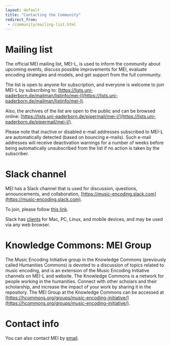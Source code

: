```yaml
---
layout: default
title: "Contacting the Community"
redirect_from:
 - /community/mailing-list.html
---
```


# Mailing list

The official MEI mailing list, MEI-L, is used to inform the community about upcoming events, discuss possible improvements for MEI, evaluate encoding strategies and models, and get support from the full community. 

The list is open to anyone for subscription, and everyone is welcome to join MEI-L by subscribing to: [https://lists.uni-paderborn.de/mailman/listinfo/mei-l](https://lists.uni-paderborn.de/mailman/listinfo/mei-l). 

Also, the archives of the list are open to the public and can be browsed online: [https://lists.uni-paderborn.de/pipermail/mei-l/](https://lists.uni-paderborn.de/pipermail/mei-l/).

Please note that inactive or disabled e-mail addresses subscribed to MEI-L are automatically detected (based on bouncing e-mails). Such e-mail addresses will receive deactivation warnings for a number of weeks before being automatically unsubscribed from the list if no action is taken by the subscriber.

# Slack channel

MEI has a Slack channel that is used for discussion, questions, announcements, and collaboration, [https://music-encoding.slack.com](https://music-encoding.slack.com).

To join, please follow [this link](https://join.slack.com/t/music-encoding/shared_invite/zt-4zgx6zbq-2jEjDiUT7ym3dygTaY8C0g).

Slack has [clients](https://slack.com/) for Mac, PC, Linux, and mobile devices, and may be used via any web browser.

# Knowledge Commons: MEI Group

The Music Encoding Initiative group in the Knowledge Commons (previously called Humanities Commons) is devoted to a discussion of topics related to music encoding, and is an extension of the Music Encoding Initiative channels on MEI-L and website. The Knowledge Commons is a network for people working in the humanities. Connect with other scholars and their scholarship, and increase the impact of your work by sharing it in the repository. The MEI Group at the Knowledge Commons can be accessed at [https://hcommons.org/groups/music-encoding-initiative/](https://hcommons.org/groups/music-encoding-initiative/).

# Contact info

You can also contact MEI by [email](mailto:{{site.email}}).

